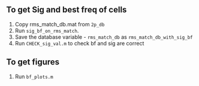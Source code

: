 ## To get Sig and best freq of cells
1. Copy rms_match_db.mat from `2p_db`
2. Run `sig_bf_on_rms_match`.
3. Save the database variable - `rms_match_db` as `rms_match_db_with_sig_bf`
4. Run `CHECK_sig_val.m` to check bf and sig are correct

## To get figures
1. Run `bf_plots.m`